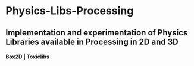 # Physics-Libs-Processing
## Implementation and experimentation of Physics Libraries available in Processing in 2D and 3D
#### Box2D | Toxiclibs
